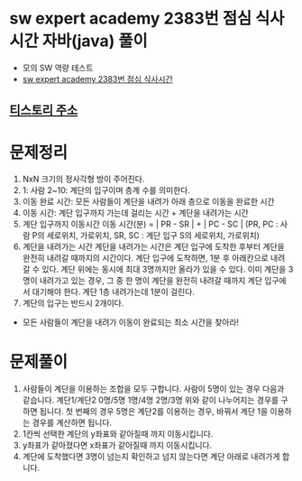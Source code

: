 # sw expert academy 2383번 점심 식사시간 자바(java)  풀이
- 모의 SW 역량 테스트
- [sw expert academy 2383번 점심 식사시간](https://swexpertacademy.com/main/code/problem/problemDetail.do?contestProbId=AV5-BEE6AK0DFAVl)

## [티스토리 주소](https://hoho325.tistory.com/)

# 문제정리
1. NxN 크기의 정사각형 방이 주어진다.
2. 1: 사람
    2~10: 계단의 입구이며 층계 수를 의미한다.
3. 이동 완료 시간: 모든 사람들이 계단을 내려가 아래 층으로 이동을 완료한 시간
4. 이동 시간: 계단 입구까지 가는데 걸리는 시간 + 계단을 내려가는 시간
5. 계단 입구까지 이동시간
    이동 시간(분) = | PR - SR | + | PC - SC |
    (PR, PC : 사람 P의 세로위치, 가로위치, SR, SC : 계단 입구 S의 세로위치, 가로위치)
6. 계단을 내려가는 시간
    계단을 내려가는 시간은 계단 입구에 도착한 후부터 계단을 완전히 내려갈 때까지의 시간이다.
    계단 입구에 도착하면, 1분 후 아래칸으로 내려 갈 수 있다.
    계단 위에는 동시에 최대 3명까지만 올라가 있을 수 있다.
    이미 계단을 3명이 내려가고 있는 경우, 그 중 한 명이 계단을 완전히 내려갈 때까지 계단 입구에서 대기해야 한다.
    계단 1층 내려가는데 1분이 걸린다.
7. 계단의 입구는 반드시 2개이다.
* 모든 사람들이 계단을 내려가 이동이 완료되는 최소 시간을 찾아라!

# 문제풀이
1. 사람들이 계단을 이용하는 조합을 모두 구합니다.
    사람이 5명이 있는 경우 다음과 같습니다.
    계단1/계단2
    0명/5명
    1명/4명
    2명/3명
    위와 같이 나누어지는 경우를 구하면 됩니다.
    첫 번째의 경우 5명은 계단2를 이용하는 경우, 바꿔서 계단 1을 이용하는 경우를 계산하면 됩니다.
2. 1칸씩 선택한 계단의 y좌표와 같아질때 까지 이동시킵니다.
3. y좌표가 같아졌다면 x좌표가 같아질때 까지 이동시킵니다.
4. 계단에 도착했다면 3명이 넘는지 확인하고 넘지 않는다면 계단 아래로 내려가게 합니다.